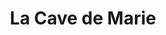---
title: "La Cave de Marie"
url: /vichy/la-cave-de-marie-place-pierre-victor-leger/
shop: alcool
---